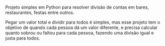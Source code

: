 Projeto simples em Python para resolver divisão de contas em bares, restaurantes, festas entre outros.

Pegar um valor total e dividir para todos é simples, mas esse projeto tem o objetivo de quando cada pessoa dá um valor diferente, e precisa calcular quanto sobrou ou faltou para cada pessoa, fazendo uma divisão igual e justa para todos.
